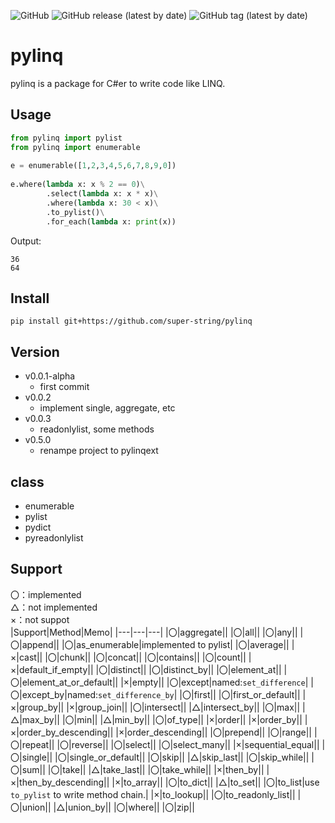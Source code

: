 ![GitHub](https://img.shields.io/github/license/super-string/pylinq)
![GitHub release (latest by date)](https://img.shields.io/github/v/release/super-string/pylinq)
![GitHub tag (latest by date)](https://img.shields.io/github/v/tag/super-string/pylinq)
# pylinq
pylinq is a package for C#er to write code like LINQ.

## Usage
```python
from pylinq import pylist
from pylinq import enumerable
  
e = enumerable([1,2,3,4,5,6,7,8,9,0])
  
e.where(lambda x: x % 2 == 0)\
        .select(lambda x: x * x)\
        .where(lambda x: 30 < x)\
        .to_pylist()\
        .for_each(lambda x: print(x))
```
Output:
```
36
64
```

## Install
```
pip install git+https://github.com/super-string/pylinq
```

## Version
- v0.0.1-alpha
    - first commit
- v0.0.2
    - implement single, aggregate, etc
- v0.0.3
    - readonlylist, some methods
- v0.5.0
    - renampe project to pylinqext
## class
- enumerable
- pylist
- pydict
- pyreadonlylist

## Support
〇：implemented  
△：not implemented  
×：not suppot  
|Support|Method|Memo|
|---|---|---|
|〇|aggregate||
|〇|all||
|〇|any||
|〇|append||
|〇|as_enumerable|implemented to pylist|
|〇|average||
|×|cast||
|〇|chunk||
|〇|concat||
|〇|contains||
|〇|count||
|×|default_if_empty||
|〇|distinct||
|〇|distinct_by||
|〇|element_at||
|〇|element_at_or_default||
|×|empty||
|〇|except|named:`set_difference`|
|〇|except_by|named:`set_difference_by`|
|〇|first||
|〇|first_or_default||
|×|group_by||
|×|group_join||
|〇|intersect||
|△|intersect_by||
|〇|max||
|△|max_by||
|〇|min||
|△|min_by||
|〇|of_type||
|×|order||
|×|order_by||
|×|order_by_descending||
|×|order_descending||
|〇|prepend||
|〇|range||
|〇|repeat||
|〇|reverse||
|〇|select||
|〇|select_many||
|×|sequential_equal||
|〇|single||
|〇|single_or_default||
|〇|skip||
|△|skip_last||
|〇|skip_while||
|〇|sum||
|〇|take||
|△|take_last||
|〇|take_while||
|×|then_by||
|×|then_by_descending||
|×|to_array||
|〇|to_dict||
|△|to_set||
|〇|to_list|use `to_pylist` to write method chain.|
|×|to_lookup||
|〇|to_readonly_list||
|〇|union||
|△|union_by||
|〇|where||
|〇|zip||
